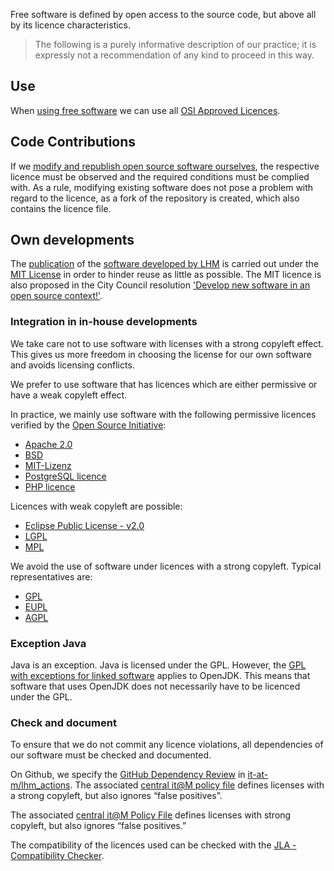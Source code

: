 Free software is defined by open access to the source code, but above all by its licence characteristics.

> The following is a purely informative description of our practice; it is expressly not a recommendation of any kind to proceed in this way.

## Use

When [using free software](./use) we can use all [OSI Approved Licences](https://opensource.org/licenses).

## Code Contributions

If we [modify and republish open source software ourselves](./improve#code-contributions), the respective licence must be observed and the required conditions must be complied with.
As a rule, modifying existing software does not pose a problem with regard to the licence, as a fork of the repository is created, which also contains the licence file.

## Own developments

The [publication](./publish) of the [software developed by LHM](./in-house-development) is carried out under the [MIT License](https://en.wikipedia.org/wiki/MIT_License) in order to hinder reuse as little as possible.
The MIT licence is also proposed in the City Council resolution ['Develop new software in an open source context!'](https://risi.muenchen.de/risi/antrag/detail/6289779).

### Integration in in-house developments

We take care not to use software with licenses with a strong copyleft effect. This gives us more freedom in choosing the license for our own software and avoids licensing conflicts.

We prefer to use software that has licences which are either permissive or have a weak copyleft effect.

In practice, we mainly use software with the following permissive licences verified by the [Open Source Initiative](https://opensource.org/licenses):

- [Apache 2.0](https://en.wikipedia.org/wiki/Apache_License)
- [BSD](https://en.wikipedia.org/wiki/BSD_licenses)
- [MIT-Lizenz](https://en.wikipedia.org/wiki/MIT_License)
- [PostgreSQL licence](https://www.postgresql.org/about/licence/)
- [PHP licence](https://en.wikipedia.org/wiki/PHP_License)

Licences with weak copyleft are possible:

- [Eclipse Public License - v2.0](https://en.wikipedia.org/wiki/Eclipse_Public_License#Version_2.0)
- [LGPL](https://en.wikipedia.org/wiki/GNU_Lesser_General_Public_License)
- [MPL](https://en.wikipedia.org/wiki/Mozilla_Public_License)

We avoid the use of software under licences with a strong copyleft.
Typical representatives are:

- [GPL](https://en.wikipedia.org/wiki/GNU_General_Public_License)
- [EUPL](https://en.wikipedia.org/wiki/European_Union_Public_Licence)
- [AGPL](https://en.wikipedia.org/wiki/GNU_Affero_General_Public_License)

### Exception Java

Java is an exception.
Java is licensed under the GPL.
However, the [GPL with exceptions for linked software](https://en.wikipedia.org/wiki/GPL_linking_exception) applies to OpenJDK.
This means that software that uses OpenJDK does not necessarily have to be licenced under the GPL.

### Check and document

To ensure that we do not commit any licence violations, all dependencies of our software must be checked and documented.

On Github, we specify the [GitHub Dependency Review](https://docs.github.com/code-security/supply-chain-security/understanding-your-software-supply-chain/about-dependency-review) in [it-at-m/lhm_actions](https://github.com/it-at-m/lhm_actions/blob/main/action-templates/actions/action-dependency-review/action.yml).
The associated [central it@M policy file](https://github.com/it-at-m/.github/blob/main/workflow-configs/dependency_review.yaml) defines licenses with a strong copyleft, but also ignores “false positives”.

The associated [central it@M Policy File](https://github.com/it-at-m/.github/blob/main/workflow-configs/dependency_review.yaml) defines licenses with strong copyleft, but also ignores “false positives.”


The compatibility of the licences used can be checked with the [JLA - Compatibility Checker](https://joinup.ec.europa.eu/collection/eupl/solution/joinup-licensing-assistant/jla-compatibility-checker).
